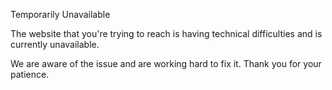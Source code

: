 Temporarily Unavailable

The website that you're trying to reach is having technical difficulties and is currently unavailable.

We are aware of the issue and are working hard to fix it. Thank you for your patience.